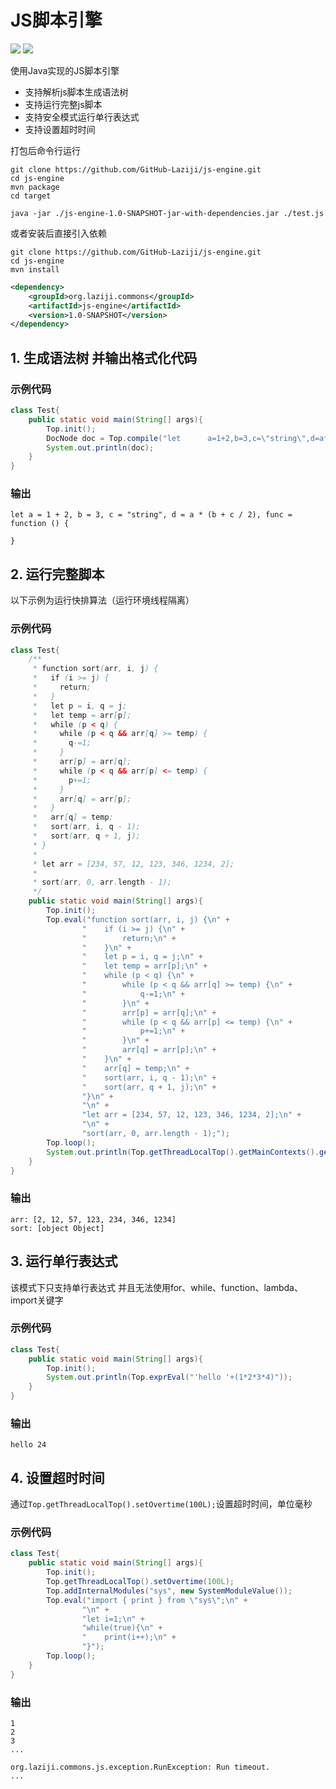 # JS脚本引擎
![](https://img.shields.io/github/languages/top/github-laziji/js-engine.svg?style=flat)
![](https://img.shields.io/github/stars/gitHub-laziji/js-engine.svg?style=social)

使用Java实现的JS脚本引擎

- 支持解析js脚本生成语法树
- 支持运行完整js脚本
- 支持安全模式运行单行表达式
- 支持设置超时时间

打包后命令行运行
```text
git clone https://github.com/GitHub-Laziji/js-engine.git
cd js-engine
mvn package
cd target

java -jar ./js-engine-1.0-SNAPSHOT-jar-with-dependencies.jar ./test.js
```
或者安装后直接引入依赖
```text
git clone https://github.com/GitHub-Laziji/js-engine.git
cd js-engine
mvn install
```
```xml
<dependency>
    <groupId>org.laziji.commons</groupId>
    <artifactId>js-engine</artifactId>
    <version>1.0-SNAPSHOT</version>
</dependency>
```

## 1. 生成语法树 并输出格式化代码
### 示例代码
```java
class Test{
    public static void main(String[] args){
        Top.init();
        DocNode doc = Top.compile("let      a=1+2,b=3,c=\"string\",d=a*(b+c/2),func=function(){};");
        System.out.println(doc);
    }
}
```
### 输出
```text
let a = 1 + 2, b = 3, c = "string", d = a * (b + c / 2), func = function () {

}
```

## 2. 运行完整脚本
以下示例为运行快排算法（运行环境线程隔离）

### 示例代码
```java
class Test{
    /**
     * function sort(arr, i, j) {
     *   if (i >= j) {
     *     return;
     *   }
     *   let p = i, q = j;
     *   let temp = arr[p];
     *   while (p < q) {
     *     while (p < q && arr[q] >= temp) {
     *       q-=1;
     *     }
     *     arr[p] = arr[q];
     *     while (p < q && arr[p] <= temp) {
     *       p+=1;
     *     }
     *     arr[q] = arr[p];
     *   }
     *   arr[q] = temp;
     *   sort(arr, i, q - 1);
     *   sort(arr, q + 1, j);
     * }
     *
     * let arr = [234, 57, 12, 123, 346, 1234, 2];
     *
     * sort(arr, 0, arr.length - 1);
     */
    public static void main(String[] args){
        Top.init();
        Top.eval("function sort(arr, i, j) {\n" +
                "    if (i >= j) {\n" +
                "        return;\n" +
                "    }\n" +
                "    let p = i, q = j;\n" +
                "    let temp = arr[p];\n" +
                "    while (p < q) {\n" +
                "        while (p < q && arr[q] >= temp) {\n" +
                "            q-=1;\n" +
                "        }\n" +
                "        arr[p] = arr[q];\n" +
                "        while (p < q && arr[p] <= temp) {\n" +
                "            p+=1;\n" +
                "        }\n" +
                "        arr[q] = arr[p];\n" +
                "    }\n" +
                "    arr[q] = temp;\n" +
                "    sort(arr, i, q - 1);\n" +
                "    sort(arr, q + 1, j);\n" +
                "}\n" +
                "\n" +
                "let arr = [234, 57, 12, 123, 346, 1234, 2];\n" +
                "\n" +
                "sort(arr, 0, arr.length - 1);");
        Top.loop();
        System.out.println(Top.getThreadLocalTop().getMainContexts().getContexts().peek().toSimpleString());
    }
}
```

### 输出
```text
arr: [2, 12, 57, 123, 234, 346, 1234]
sort: [object Object]
```


## 3. 运行单行表达式
该模式下只支持单行表达式 并且无法使用for、while、function、lambda、import关键字

### 示例代码
```java
class Test{
    public static void main(String[] args){
        Top.init();
        System.out.println(Top.exprEval("'hello '+(1*2*3*4)"));
    }
}
```
### 输出
```text
hello 24
```



## 4. 设置超时时间
通过`Top.getThreadLocalTop().setOvertime(100L);`设置超时时间，单位毫秒

### 示例代码
```java
class Test{
    public static void main(String[] args){
        Top.init();
        Top.getThreadLocalTop().setOvertime(100L);
        Top.addInternalModules("sys", new SystemModuleValue());
        Top.eval("import { print } from \"sys\";\n" +
                "\n" +
                "let i=1;\n" +
                "while(true){\n" +
                "    print(i++);\n" +
                "}");
        Top.loop();
    }
}
```
### 输出
```text
1
2
3
...

org.laziji.commons.js.exception.RunException: Run timeout.
...
```